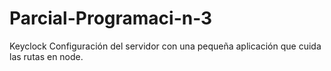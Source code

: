 # Parcial-Programaci-n-3
Keyclock
Configuración del servidor con una pequeña aplicación que cuida las rutas en node.
